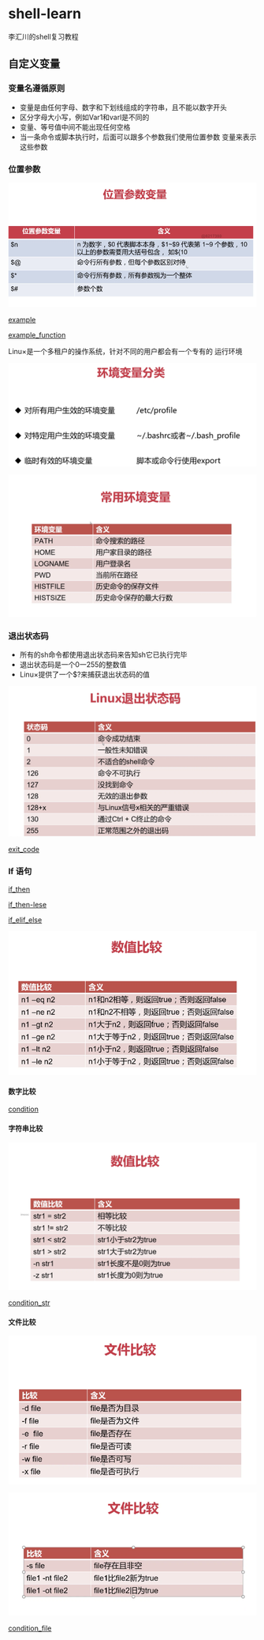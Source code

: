 # shell-learn
李汇川的shell复习教程
## 自定义变量

### 变量名遵循原则 
- 变量是由任何字母、数字和下划线组成的字符串，且不能以数字开头 
- 区分字母大小写，例如Var1和varl是不同的 
- 变量、等号值中间不能出现任何空格
- 当一条命令或脚本执行时，后面可以跟多个参数我们使用位置参数 变量来表示这些参数

### 位置参数

![](./photo/01.png)

[example](./location_var.sh)

[example_function](./func_sh.sh)

Linu×是一个多租户的操作系统，针对不同的用户都会有一个专有的 运行环境

![](./photo/03.png)

![](./photo/02.png)

### 退出状态码

- 所有的sh命令都使用退出状态码来告知sh它已执行完毕 
- 退出状态码是一个0一255的整数值 
- Linu×提供了一个$?来捕获退出状态码的值

![](./photo/04.png)

[exit_code](./exit_code.sh)

### If 语句


[if_then](./if_then.sh)


[if_then-lese](./if_then_else.sh)

[if_elif_else](./if_elif_else.sh)

![](./photo/05.png)
#### 数字比较
[condition](./condition.sh)

#### 字符串比较
![](./photo/06.png)

[condition_str](./condition_str.sh)
   
#### 文件比较
![](./photo/07.png)

![](./photo/08.png)


[condition_file](./condition_file.sh)
